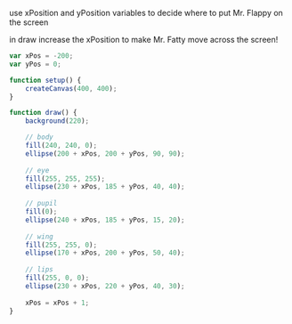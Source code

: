 use xPosition and yPosition variables to decide where to put Mr. Flappy on the screen

in draw increase the xPosition to make Mr. Fatty move across the screen!

```js
var xPos = -200;
var yPos = 0;

function setup() {
    createCanvas(400, 400);
}

function draw() {
    background(220);

    // body
    fill(240, 240, 0);
    ellipse(200 + xPos, 200 + yPos, 90, 90); 
    
    // eye 
    fill(255, 255, 255); 
    ellipse(230 + xPos, 185 + yPos, 40, 40);
    
    // pupil
    fill(0);
    ellipse(240 + xPos, 185 + yPos, 15, 20);
    
    // wing
    fill(255, 255, 0);
    ellipse(170 + xPos, 200 + yPos, 50, 40);
    
    // lips
    fill(255, 0, 0);
    ellipse(230 + xPos, 220 + yPos, 40, 30);
  
    xPos = xPos + 1;
}
```